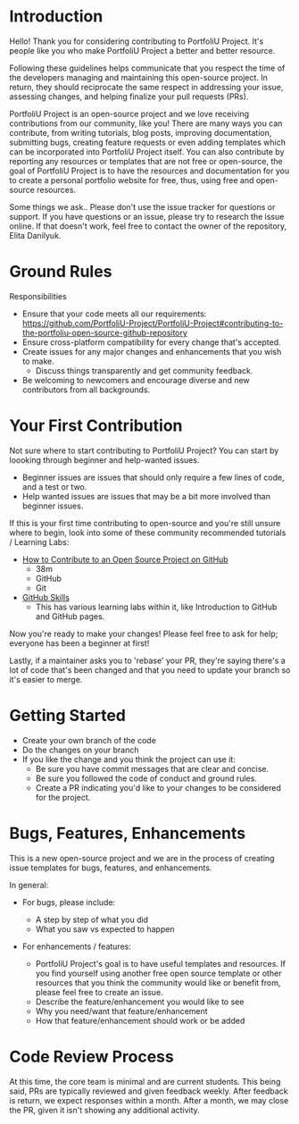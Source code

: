# Introduction

Hello! Thank you for considering contributing to PortfoliU Project. It's people like you who make PortfoliU Project a better and better resource.

Following these guidelines helps communicate that you respect the time of the developers managing and maintaining this open-source project. In return, they should reciprocate the same respect in addressing your issue, assessing changes, and helping finalize your pull requests (PRs).

PortfoliU Project is an open-source project and we love receiving contributions from our community, like you! There are many ways you can contribute, from writing tutorials, blog posts, improving documentation, submitting bugs, creating feature requests or even adding templates which can be incorporated into PortfoliU Project itself. You can also contribute by reporting any resources or templates that are not free or open-source, the goal of PortfoliU Project is to have the resources and documentation for you to create a personal portfolio website for free, thus, using free and open-source resources.

Some things we ask.. Please don't use the issue tracker for questions or support. If you have questions or an issue, please try to research the issue online. If that doesn't work, feel free to contact the owner of the repository, Elita Danilyuk.

# Ground Rules

Responsibilities
* Ensure that your code meets all our requirements: https://github.com/PortfoliU-Project/PortfoliU-Project#contributing-to-the-portfoliu-open-source-github-repository
* Ensure cross-platform compatibility for every change that's accepted.
* Create issues for any major changes and enhancements that you wish to make.
   * Discuss things transparently and get community feedback.
* Be welcoming to newcomers and encourage diverse and new contributors from all backgrounds.

# Your First Contribution

Not sure where to start contributing to PortfoliU Project? You can start by loooking through beginner and help-wanted issues.
* Beginner issues are issues that should only require a few lines of code, and a test or two.
* Help wanted issues are issues that may be a bit more involved than beginner issues.

If this is your first time contributing to open-source and you're still unsure where to begin, look into some of these community recommended tutorials / Learning Labs:
* [How to Contribute to an Open Source Project on GitHub](https://app.egghead.io/playlists/how-to-contribute-to-an-open-source-project-on-github)
   * 38m
   * GitHub
   * Git
* [GitHub Skills](https://skills.github.com/)
   * This has various learning labs within it, like Introduction to GitHub and GitHub pages.

Now you're ready to make your changes! Please feel free to ask for help; everyone has been a beginner at first!

Lastly, if a maintainer asks you to 'rebase' your PR, they're saying there's a lot of code that's been changed and that you need to update your branch so it's easier to merge.

# Getting Started
* Create your own branch of the code
* Do the changes on your branch
* If you like the change and you think the project can use it:
   * Be sure you have commit messages that are clear and concise.
   * Be sure you followed the code of conduct and ground rules.
   * Create a PR indicating you'd like to your changes to be considered for the project.

# Bugs, Features, Enhancements
This is a new open-source project and we are in the process of creating issue templates for bugs, features, and enhancements.

In general:
* For bugs, please include:
   * A step by step of what you did
   * What you saw vs expected to happen

* For enhancements / features:
    * PortfoliU Project's goal is to have useful templates and resources. If you find yourself using another free open source template or other resources that you think the community would like or benefit from, please feel free to create an issue.
    * Describe the feature/enhancement you would like to see
    * Why you need/want that feature/enhancement
    * How that feature/enhancement should work or be added

# Code Review Process
At this time, the core team is minimal and are current students. This being said, PRs are typically reviewed and given feedback weekly. After feedback is return, we expect responses within a month. After a month, we may close the PR, given it isn't showing any additional activity.